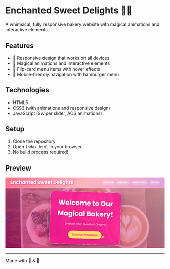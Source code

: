 # Enchanted Sweet Delights 🧁✨

A whimsical, fully responsive bakery website with magical animations and interactive elements.

## Features

- 🌟 Responsive design that works on all devices
- 🎨 Magical animations and interactive elements
- 🍰 Flip-card menu items with hover effects
- 📱 Mobile-friendly navigation with hamburger menu

## Technologies

- HTML5
- CSS3 (with animations and responsive design)
- JavaScript (Swiper slider, AOS animations)

## Setup

1. Clone the repository
2. Open `index.html` in your browser
3. No build process required!

## Preview

![Enchanted Sweet Delights Preview](./preview.png)

---

Made with 🌙 & 🍭